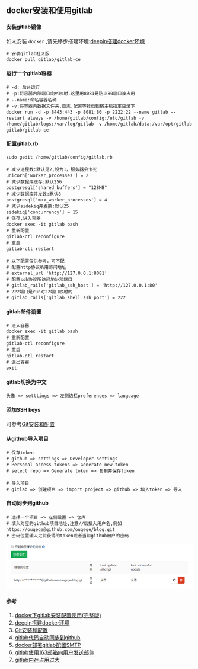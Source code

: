## docker安装和使用gitlab

#### 安装gitlab镜像
如未安装 `docker` ,请先移步搭建环境:[deepin搭建docker环境](./deepin搭建docker环境.md 'deepin搭建docker环境')

```SHELL
# 安装gitlab社区版
docker pull gitlab/gitlab-ce
```

#### 运行一个gitlab容器
```SHELL
# -d: 后台运行
# -p:将容器内部端口向外映射,这里用8081是防止80端口被占用
# --name:命名容器名称
# -v:将容器内数据文件夹,日志,配置等挂载到宿主机指定目录下
docker run -d -p 8443:443 -p 8081:80 -p 2222:22 --name gitlab --restart always -v /home/gitlab/config:/etc/gitlab -v /home/gitlab/logs:/var/log/gitlab -v /home/gitlab/data:/var/opt/gitlab gitlab/gitlab-ce
```

#### 配置gitlab.rb
```SHELL
sudo gedit /home/gitlab/config/gitlab.rb

# 减少进程数:默认是2,设为1，服务器会卡死
unicorn['worker_processes'] = 2
# 减少数据库缓存:默认256
postgresql['shared_buffers'] = "128MB"
# 减少数据库并发数:默认8
postgresql['max_worker_processes'] = 4
# 减少sidekiq并发数:默认25
sidekiq['concurrency'] = 15
# 保存,进入容器
docker exec -it gitlab bash
# 重新配置
gitlab-ctl reconfigure
# 重启
gitlab-ctl restart

# 以下配置仅供参考，可不配
# 配置http协议所用访问地址
# external_url 'http://127.0.0.1:8081'
# 配置ssh协议所访问地址和端口
# gitlab_rails['gitlab_ssh_host'] = 'http://127.0.0.1:80'
# 222端口是run时22端口映射的
# gitlab_rails['gitlab_shell_ssh_port'] = 222
```

#### gitlab邮件设置
```SHELL
# 进入容器
docker exec -it gitlab bash
# 重新配置
gitlab-ctl reconfigure
# 重启
gitlab-ctl restart
# 退出容器
exit
```

#### gitlab切换为中文
```SHELL
头像 => setttings => 左侧边栏preferences => language
```

#### 添加SSH keys
可参考[Git安装和配置](../Git/Git安装和配置.md 'Git安装和配置')

#### 从github导入项目
```SHELL
# 保存token
# github => settings => Developer settings
# Personal access tokens => Generate new token
# select repo => Generate token => 复制并保存token

# 导入项目
# gitlab => 创建项目 => import project => github => 填入token => 导入
```

#### 自动同步到github
```
# 选择一个项目 => 左侧设置 => 仓库
# 填入对应的github项目地址,注意//后插入用户名,例如
https://ougege@github.com/ougege/blog.git
# 密码位置输入之前获得的token或者当前github用户的密码
```
![强制更新](../images/linux/docker安装和使用gitlab/gitlab_01.png)

#### 参考
1. [docker下gitlab安装配置使用(完整版)](https://www.jianshu.com/p/080a962c35b6 'docker下gitlab安装配置使用(完整版)')
1. [deepin搭建docker环境](./deepin搭建docker环境.md 'deepin搭建docker环境')
1. [Git安装和配置](../Git/Git安装和配置.md 'Git安装和配置')
1. [gitlab代码自动同步到github](https://www.cnblogs.com/sxdcgaq8080/p/10530176.html 'gitlab代码自动同步到github')
1. [docker部署gitlab配置SMTP](https://blog.csdn.net/xiazichenxi/article/details/90233332 'docker部署gitlab配置SMTP')
1. [gitlab使用163邮箱向用户发送邮件](https://www.jianshu.com/p/3ff4c301a446 'gitlab使用163邮箱向用户发送邮件')
1. [gitlab内存占用过大](https://blog.csdn.net/wanchaopeng/article/details/84771195 'gitlab内存占用过大')

